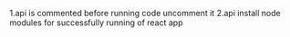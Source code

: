 1.api is commented before running code uncomment it 
2.api install node modules for successfully running of react app
